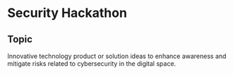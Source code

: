 # Security Hackathon

## Topic
Innovative technology product or solution ideas to enhance awareness and mitigate risks related to cybersecurity in the digital space.